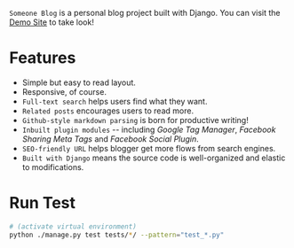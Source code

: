 `Someone Blog` is a personal blog project built with Django. You can visit the [Demo Site](https://blog.someone.tw/) to take look!

# Features

- Simple but easy to read layout.
- Responsive, of course.
- `Full-text search` helps users find what they want.
- `Related posts` encourages users to read more.
- `Github-style markdown parsing` is born for productive writing!
- `Inbuilt plugin modules` -- including *Google Tag Manager*, *Facebook Sharing Meta Tags* and *Facebook Social Plugin*.
- `SEO-friendly URL` helps blogger get more flows from search engines.
- `Built with Django` means the source code is well-organized and elastic to modifications.

# Run Test

```bash
# (activate virtual environment)
python ./manage.py test tests/*/ --pattern="test_*.py"
```